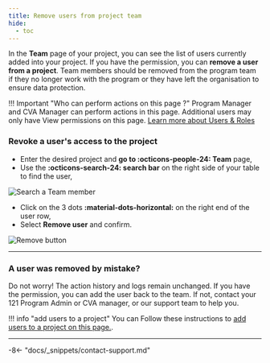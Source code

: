 ```yaml
---
title: Remove users from project team
hide:
  - toc
---
```


In the **Team** page of your project, you can see the list of users currently added into your project. If you have the permission, you can **remove a user from a project**. Team members should be removed from the program team if they no longer work with the program or they have left the organisation to ensure data protection.

!!! Important "Who can perform actions on this page ?"
    Program Manager and CVA Manager can perform actions in this page.
    Additional users may only have View permissions on this page. [Learn more about Users & Roles](../users/users-roles-page.md)

### Revoke a user's access to the project

- Enter the desired project and **go to :octicons-people-24: Team** page,
- Use the **:octicons-search-24: search bar** on the right side of your table to find the user,

![Search a Team member](../assets/img/SearchTeammembers.png)

- Click on the 3 dots **:material-dots-horizontal:**  on the right end of the user row,
- Select **Remove user** and confirm.

![Remove button](../assets/img/RemoveTeammember.png)

---

### A user was removed by mistake?

Do not worry! The action history and logs remain unchanged. If you have the permission, you can add the user back to the team. If not, contact your 121 Program Admin or CVA manager, or our support team to help you.

!!! info "add users to a project"
    You can Follow these instructions to [add users to a project on this page.](./add-team-members.md).

---

-8<- "docs/_snippets/contact-support.md"
